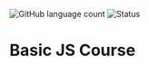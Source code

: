 ![GitHub language count](https://img.shields.io/github/languages/count/gabimin/BasicJS) ![Status](https://img.shields.io/static/v1?label=Status&message=UnderConstruction&color=<yellow>)

# Basic JS Course
